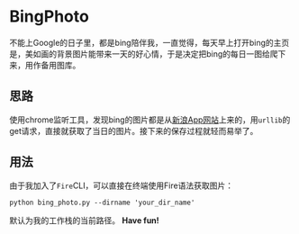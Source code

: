 # BingPhoto
不能上Google的日子里，都是bing陪伴我，一直觉得，每天早上打开bing的主页是，美如画的背景图片能带来一天的好心情，于是决定把bing的每日一图给爬下来，用作备用图库。

## 思路
使用chrome监听工具，发现bing的图片都是从[新浪App网站](https://area.sinaapp.com/bingImg/)上来的，用`urllib`的get请求，直接就获取了当日的图片。接下来的保存过程就轻而易举了。

## 用法
由于我加入了`Fire`CLI，可以直接在终端使用Fire语法获取图片：
```shell
python bing_photo.py --dirname 'your_dir_name'
```
默认为我的工作栈的当前路径。
**Have fun!**
